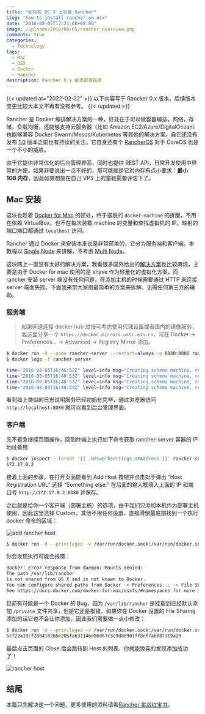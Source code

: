```yaml
---
title: "如何在 OS X 上安装 Rancher"
slug: "how-to-install-rancher-on-osx"
date: "2016-08-05T17:21:08+08:00"
image: /uploads/2016/08/05/rancher_overview.png
comments: true
categories:
  - Technology
tags:
  - Mac
  - OSX
  - Docker
  - Rancher
description: Rancher 0.x 版本部署指南
---
```


{{< updated at="2022-02-22" >}}
以下内容写于 Rancker 0.x 版本，后续版本变更比较大本文不再有没有参考。
{{< /updated >}}

Rancher 是 Docker 编排解决方案的一种，好处在于可以做容器编排，网络，存储，负载均衡，还能够支持云服务器（比如 Amazon EC2/Azure/DigitalOcean）也能够兼容 Docker Swarm/Mesos/Kubernetes 等其他的解决方案。自它还没有发布 [1.0](http://rancher.com/announcing-rancher-1-0-ga/) 版本之前也有持续的关注。它自身还有个 [RancherOS](http://www.infoq.com/cn/news/2015/03/rancheros-docker-linux) 对于 CoreOS 也是一个不小的威胁。

由于它提供非常优化的后台管理界面，同时也提供 REST API，日常开发使用中异常的方便。如果非要说出一点不好的，那可能就是它对内存有点小要求：**最小 1GB 内存**，因此如果想放在自己 VPS 上的童鞋需要评估下了。

## Mac 安装

这块也趁着 [Docker for Mac](https://docs.docker.com/docker-for-mac/) 的好处，终于摆脱的 `docker-machine` 的折磨，不用在依赖 VirtualBox，也不在每次装载 machine 的变量和查找虚拟机的 IP。映射的端口端口都通过 `localhost` 访问。

Rancher 通过 Docker 来安装本来说是非常简单的，它分为服务端和客户端。本教程以 [Single Node](http://docs.rancher.com/rancher/latest/en/installing-rancher/installing-server/) 来讲解，不考虑 [Multi Node](http://docs.rancher.com/rancher/latest/en/installing-rancher/installing-server/multi-nodes/)。

这块网上一直没有太好的解决方案，我看很多国外给出的[解决方案](https://gist.github.com/axnux/09dc375d71398cbbee44ebd23ba35a08)也比较麻烦，主要是由于 Docker for mac 使用的是 xhyve 作为轻量化的虚拟化方案，而 rancher 安装 server 端没有任何问题，在添加主机的时候需要通过 HTTP 来连接 server 端而失败。下面我来带大家用最简单的方案来拆解。无需任何第三方的辅助。

### 服务端

> 如果网速连接 docker hub 过慢可考虑使用代理设置或者国内的镜像服务，我这里分享一个 `https://docker.mirrors.ustc.edu.cn`，可在 Docker -> Preferences... -> Advanced -> Registry Mirror 添加。

```bash
$ docker run -d --name rancher-server --restart=always -p 8080:8080 rancher/server
$ docker logs -f rancher-server

time="2016-08-05T16:48:52Z" level=info msg="Creating schema machine, roles [service]" id=1ds17
time="2016-08-05T16:48:53Z" level=info msg="Creating schema machine, roles [project member owner]" id=1ds18
time="2016-08-05T16:48:53Z" level=info msg="Creating schema machine, roles [admin user readAdmin]" id=1ds19
time="2016-08-05T16:48:53Z" level=info msg="Creating schema machine, roles [readonly]" id=1ds20
```

看到如上类似的日志说明服务已经初始化完毕，通过浏览器访问 `http://localhost:8080` 就可以看到后台管理界面。

### 客户端

先不着急继续页面操作，回到终端上执行如下命令获取 rancher-server 容器的 IP 地址备用

```bash
$ docker inspect --format '{{ .NetworkSettings.IPAddress }}' rancher-server
172.17.0.2
```

接着上面的步骤，在打开页面能看到 Add Host 按钮并点击对于弹出 “Host Registration URL” 选择 “Something else:” 在后面的输入框填入上面的 IP 和端口号 `http://172.17.0.2:8080` 并保存。

之后就是给你一个客户端（部署主机）的选项，由于我们只添加本机作为部署主机使用，因此这里选择 Custom，其他不用任何设置，直接滑倒最底部找到一个执行 docker 命令的区域：

![add rancher host](http://ww2.sinaimg.cn/large/006tNbRwjw1f6jdkffiqhj31ee150k0c.jpg)

```bash
$ docker run -d --privileged -v /var/run/docker.sock:/var/run/docker.sock -v /var/lib/rancher:/var/lib/rancher rancher/agent:v1.0.2 http://172.17.0.2:8080/v1/scripts/676576FFEC2212A68391:1470416400000:tfqxfdglHL6Qw8dpLVtbOesYY4
```

你会发现执行可能会报错：

```bash
docker: Error response from daemon: Mounts denied:
The path /var/lib/rancher
is not shared from OS X and is not known to Docker.
You can configure shared paths from Docker -> Preferences... -> File Sharing.
See https://docs.docker.com/docker-for-mac/osxfs/#namespaces for more info.
```

目前有可能是一个 Docker 的 Bug，因为 `/var/lib/rancher` 是挂载到已经默认添加 `/private` 文件共享，但是它还是报错，如果你在 Docker 设置的 File Sharing 添加的话它也不会让你添加，因此我们需要做一点小修改：

```bash
$ docker run -d --privileged -v /var/run/docker.sock:/var/run/docker.sock -v ${HOME}/docker/rancher/var/lib/rancher:/var/lib/rancher rancher/agent:v1.0.2 http://172.17.0.2:8080/v1/scripts/676576FFEC2212A68391:1470416400000:tfqxfdglHL6Qw8dpLVtbOesYY4
5cf22a10cf28b4182b6e205fa631146e86d67c3c9d86901ff8cf7ab087319a29
```

最后点击页面的 Close 后会跳转到 Host 的列表，你就能惊喜的发现添加成功了！

![rancher host](http://ww2.sinaimg.cn/large/006tNbRwjw1f6jdidcojkj315y0m4dik.jpg)

## 结尾

本篇只先解决这一个问题，更多使用的资料请看[Rancher 实战红宝书](http://rancher.hidocker.io/)。



